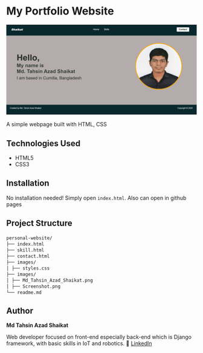 # My Portfolio Website

![App Screenshot](./images/Screenshot.png)

A simple webpage built with HTML, CSS


## Technologies Used

- HTML5
- CSS3

## Installation

No installation needed! Simply open `index.html`. Also can open in github pages


## Project Structure
```
personal-website/
├── index.html 
├── skill.html
├── contact.html
├── images/
│ ├── styles.css
├── images/
│ ├── Md_Tahsin_Azad_Shaikat.png
│ ├── Screenshot.png
└── readme.md
```

## Author

**Md Tahsin Azad Shaikat**

Web developer focused on front-end especially back-end which is Django framework, with basic skills in IoT and robotics.
🔗 [LinkedIn](https://www.linkedin.com/in/mdtahsinazad020/)
